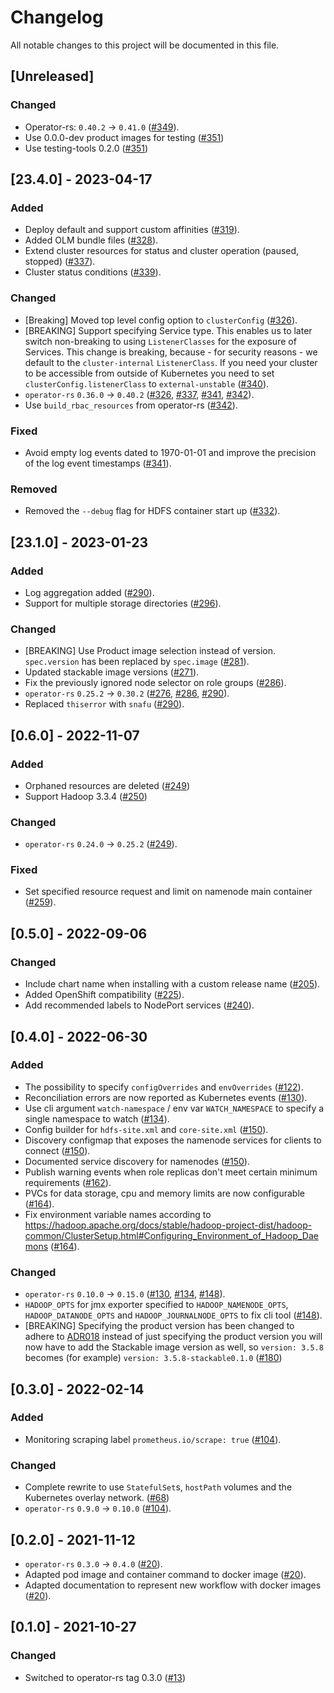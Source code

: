 # Changelog

All notable changes to this project will be documented in this file.

## [Unreleased]

### Changed

- Operator-rs: `0.40.2` -> `0.41.0` ([#349]).
- Use 0.0.0-dev product images for testing ([#351])
- Use testing-tools 0.2.0 ([#351])

[#349]: https://github.com/stackabletech/hdfs-operator/pull/349
[#351]: https://github.com/stackabletech/hdfs-operator/pull/351

## [23.4.0] - 2023-04-17

### Added

- Deploy default and support custom affinities ([#319]).
- Added OLM bundle files ([#328]).
- Extend cluster resources for status and cluster operation (paused, stopped) ([#337]).
- Cluster status conditions ([#339]).

### Changed

- [Breaking] Moved top level config option to `clusterConfig` ([#326]).
- [BREAKING] Support specifying Service type.
  This enables us to later switch non-breaking to using `ListenerClasses` for the exposure of Services.
  This change is breaking, because - for security reasons - we default to the `cluster-internal` `ListenerClass`.
  If you need your cluster to be accessible from outside of Kubernetes you need to set `clusterConfig.listenerClass`
  to `external-unstable` ([#340]).
- `operator-rs` `0.36.0` -> `0.40.2` ([#326], [#337], [#341], [#342]).
- Use `build_rbac_resources` from operator-rs ([#342]).

### Fixed

- Avoid empty log events dated to 1970-01-01 and improve the precision of the
  log event timestamps ([#341]).

### Removed

- Removed the `--debug` flag for HDFS container start up ([#332]).

[#319]: https://github.com/stackabletech/hdfs-operator/pull/319
[#326]: https://github.com/stackabletech/hdfs-operator/pull/326
[#328]: https://github.com/stackabletech/hdfs-operator/pull/328
[#332]: https://github.com/stackabletech/hdfs-operator/pull/332
[#337]: https://github.com/stackabletech/hdfs-operator/pull/337
[#339]: https://github.com/stackabletech/hdfs-operator/pull/339
[#340]: https://github.com/stackabletech/hdfs-operator/pull/340
[#341]: https://github.com/stackabletech/hdfs-operator/pull/341
[#342]: https://github.com/stackabletech/hdfs-operator/pull/342


## [23.1.0] - 2023-01-23

### Added

- Log aggregation added ([#290]).
- Support for multiple storage directories ([#296]).

### Changed

- [BREAKING] Use Product image selection instead of version. `spec.version` has been replaced by `spec.image` ([#281]).
- Updated stackable image versions ([#271]).
- Fix the previously ignored node selector on role groups ([#286]).
- `operator-rs` `0.25.2` -> `0.30.2` ([#276], [#286], [#290]).
- Replaced `thiserror` with `snafu` ([#290]).

[#271]: https://github.com/stackabletech/hdfs-operator/pull/271
[#276]: https://github.com/stackabletech/hdfs-operator/pull/276
[#281]: https://github.com/stackabletech/hdfs-operator/pull/281
[#286]: https://github.com/stackabletech/hdfs-operator/pull/286
[#290]: https://github.com/stackabletech/hdfs-operator/pull/290
[#296]: https://github.com/stackabletech/hdfs-operator/pull/296

## [0.6.0] - 2022-11-07

### Added

- Orphaned resources are deleted ([#249])
- Support Hadoop 3.3.4 ([#250])

### Changed

- `operator-rs` `0.24.0` -> `0.25.2` ([#249]).

[#249]: https://github.com/stackabletech/hdfs-operator/pull/249
[#250]: https://github.com/stackabletech/hdfs-operator/pull/250

### Fixed

- Set specified resource request and limit on namenode main container ([#259]).

[#259]: https://github.com/stackabletech/hdfs-operator/pull/259

## [0.5.0] - 2022-09-06

### Changed

- Include chart name when installing with a custom release name ([#205]).
- Added OpenShift compatibility ([#225]).
- Add recommended labels to NodePort services ([#240]).

[#205]: https://github.com/stackabletech/hdfs-operator/pull/205
[#225]: https://github.com/stackabletech/hdfs-operator/pull/225
[#240]: https://github.com/stackabletech/hdfs-operator/pull/240

## [0.4.0] - 2022-06-30

### Added

- The possibility to specify `configOverrides` and `envOverrides` ([#122]).
- Reconciliation errors are now reported as Kubernetes events ([#130]).
- Use cli argument `watch-namespace` / env var `WATCH_NAMESPACE` to specify a single namespace to watch ([#134]).
- Config builder for `hdfs-site.xml` and `core-site.xml` ([#150]).
- Discovery configmap that exposes the namenode services for clients to connect ([#150]).
- Documented service discovery for namenodes ([#150]).
- Publish warning events when role replicas don't meet certain minimum requirements ([#162]).
- PVCs for data storage, cpu and memory limits are now configurable ([#164]).
- Fix environment variable names according to <https://hadoop.apache.org/docs/stable/hadoop-project-dist/hadoop-common/ClusterSetup.html#Configuring_Environment_of_Hadoop_Daemons> ([#164]).

### Changed

- `operator-rs` `0.10.0` -> `0.15.0` ([#130], [#134], [#148]).
- `HADOOP_OPTS` for jmx exporter specified to `HADOOP_NAMENODE_OPTS`, `HADOOP_DATANODE_OPTS` and `HADOOP_JOURNALNODE_OPTS` to fix cli tool ([#148]).
- [BREAKING] Specifying the product version has been changed to adhere to [ADR018](https://docs.stackable.tech/home/contributor/adr/ADR018-product_image_versioning.html) instead of just specifying the product version you will now have to add the Stackable image version as well, so `version: 3.5.8` becomes (for example) `version: 3.5.8-stackable0.1.0` ([#180])

[#122]: https://github.com/stackabletech/hdfs-operator/pull/122
[#130]: https://github.com/stackabletech/hdfs-operator/pull/130
[#134]: https://github.com/stackabletech/hdfs-operator/pull/134
[#148]: https://github.com/stackabletech/hdfs-operator/pull/148
[#150]: https://github.com/stackabletech/hdfs-operator/pull/150
[#162]: https://github.com/stackabletech/hdfs-operator/pull/162
[#164]: https://github.com/stackabletech/hdfs-operator/pull/164
[#180]: https://github.com/stackabletech/hdfs-operator/pull/180

## [0.3.0] - 2022-02-14

### Added

- Monitoring scraping label `prometheus.io/scrape: true` ([#104]).

### Changed

- Complete rewrite to use `StatefulSet`s, `hostPath` volumes and the Kubernetes overlay network. ([#68])
- `operator-rs` `0.9.0` → `0.10.0` ([#104]).

[#68]: https://github.com/stackabletech/hdfs-operator/pull/68
[#104]: https://github.com/stackabletech/hdfs-operator/pull/104

## [0.2.0] - 2021-11-12

- `operator-rs` `0.3.0` → `0.4.0` ([#20]).
- Adapted pod image and container command to docker image ([#20]).
- Adapted documentation to represent new workflow with docker images ([#20]).

[#20]: https://github.com/stackabletech/hdfs-operator/pull/20

## [0.1.0] - 2021-10-27

### Changed

- Switched to operator-rs tag 0.3.0 ([#13])

[#13]: https://github.com/stackabletech/hdfs-operator/pull/13
